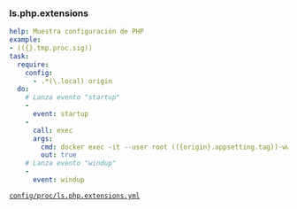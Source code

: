### ls.php.extensions

```yml
help: Muestra configuración de PHP
example:
- (({}.tmp.proc.sig))
task:
  require:
    config:
      - .*(\.local) origin
  do:
    # Lanza evento "startup"
    - 
      event: startup
    -
      call: exec
      args:
        cmd: docker exec -it --user root (({origin}.appsetting.tag))-www php -m
        out: true  
    # Lanza evento "windup"
    - 
      event: windup
```
[```config/proc/ls.php.extensions.yml```](../config/proc/ls.php.extensions.yml)
